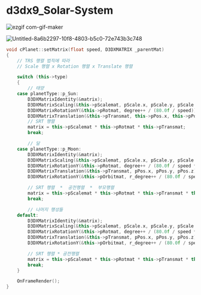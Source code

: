 # d3dx9_Solar-System
![ezgif com-gif-maker](https://user-images.githubusercontent.com/77636255/115138454-41be5380-a067-11eb-84e8-d6c12f2dd150.gif)

![Untitled-8a6b2297-10f8-4803-b5c0-72e743b3c748](https://user-images.githubusercontent.com/77636255/115138477-60244f00-a067-11eb-8ecb-97a075f5bd5d.png)
```c++
void cPlanet::setMatrix(float speed, D3DXMATRIX _parentMat)
{
	// TRS 행렬 법칙에 따라
	// Scale 행렬 x Rotation 행렬 x Translate 행렬

	switch (this->type) 
	{
		// 태양
	case planetType::p_Sun:
		D3DXMatrixIdentity(&matrix);
		D3DXMatrixScaling(&this->pScalemat, pScale.x, pScale.y, pScale.z);
		D3DXMatrixRotationY(&this->pRotmat, degree++ / (80.0f / speed));
		D3DXMatrixTranslation(&this->pTransmat, this->pPos.x, this->pPos.y, this->pPos.z);
		// SRT 행렬
		matrix = this->pScalemat * this->pRotmat * this->pTransmat;
		break;

		// 달
	case planetType::p_Moon:
		D3DXMatrixIdentity(&matrix);
		D3DXMatrixScaling(&this->pScalemat, pScale.x, pScale.y, pScale.z);
		D3DXMatrixRotationY(&this->pRotmat, degree++ / (80.0f / speed * 2.0f));
		D3DXMatrixTranslation(&this->pTransmat, pPos.x, pPos.y, pPos.z);
		D3DXMatrixRotationY(&this->pOrbitmat, r_degree++ / (80.0f / speed));

		// SRT 행렬  *  공전행렬  *  부모행렬
		matrix = this->pScalemat * this->pRotmat * this->pTransmat * this->pOrbitmat * _parentMat;
		break;

		// 나머지 행성들
	default:
		D3DXMatrixIdentity(&matrix);
		D3DXMatrixScaling(&this->pScalemat, pScale.x, pScale.y, pScale.z);
		D3DXMatrixRotationY(&this->pRotmat, degree++ / (80.0f / speed * 2.0f));
		D3DXMatrixTranslation(&this->pTransmat, pPos.x, pPos.y, pPos.z);
		D3DXMatrixRotationY(&this->pOrbitmat, r_degree++ / (80.0f / speed));

		// SRT 행렬 * 공전행렬
		matrix = this->pScalemat * this->pRotmat * this->pTransmat * this->pOrbitmat;
		break;
	}

	OnFrameRender();
}
```
